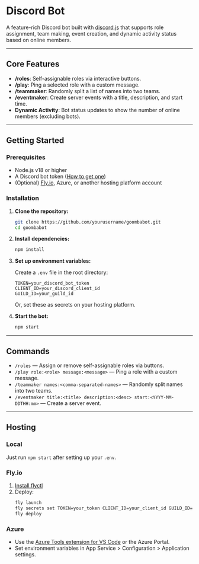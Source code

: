 # Discord Bot

A feature-rich Discord bot built with [discord.js](https://discord.js.org/) that supports role assignment, team making, event creation, and dynamic activity status based on online members.

---

## Core Features

- **/roles**: Self-assignable roles via interactive buttons.
- **/play**: Ping a selected role with a custom message.
- **/teammaker**: Randomly split a list of names into two teams.
- **/eventmaker**: Create server events with a title, description, and start time.
- **Dynamic Activity**: Bot status updates to show the number of online members (excluding bots).

---

## Getting Started

### Prerequisites

- Node.js v18 or higher
- A Discord bot token ([How to get one](https://discord.com/developers/applications))
- (Optional) [Fly.io](https://fly.io/), Azure, or another hosting platform account

### Installation

1. **Clone the repository:**
   ```sh
   git clone https://github.com/yourusername/goombabot.git
   cd goombabot
   ```

2. **Install dependencies:**
   ```sh
   npm install
   ```

3. **Set up environment variables:**

   Create a `.env` file in the root directory:
   ```
   TOKEN=your_discord_bot_token
   CLIENT_ID=your_discord_client_id
   GUILD_ID=your_guild_id
   ```

   Or, set these as secrets on your hosting platform.

4. **Start the bot:**
   ```sh
   npm start
   ```

---

## Commands

- `/roles` — Assign or remove self-assignable roles via buttons.
- `/play role:<role> message:<message>` — Ping a role with a custom message.
- `/teammaker names:<comma-separated-names>` — Randomly split names into two teams.
- `/eventmaker title:<title> description:<desc> start:<YYYY-MM-DDTHH:mm>` — Create a server event.

---

## Hosting

### Local

Just run `npm start` after setting up your `.env`.

### Fly.io

1. [Install flyctl](https://fly.io/docs/hands-on/install-flyctl/)
2. Deploy:
   ```sh
   fly launch
   fly secrets set TOKEN=your_token CLIENT_ID=your_client_id GUILD_ID=your_guild_id
   fly deploy
   ```

### Azure

- Use the [Azure Tools extension for VS Code](https://marketplace.visualstudio.com/items?itemName=ms-vscode.vscode-node-azure-pack) or the Azure Portal.
- Set environment variables in App Service > Configuration > Application settings.


